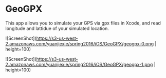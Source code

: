 # GeoGPX
This app allows you to simulate your GPS via gpx files in Xcode, and read longitude and lattidue of your simulated location.

![ScreenShot](https://s3-us-west-2.amazonaws.com/yuanjiexie/spring2016/iOS/GeoGPX/geogpx-0.png | height=100)

![ScreenShot](https://s3-us-west-2.amazonaws.com/yuanjiexie/spring2016/iOS/GeoGPX/geogpx-1.png | height=100)

